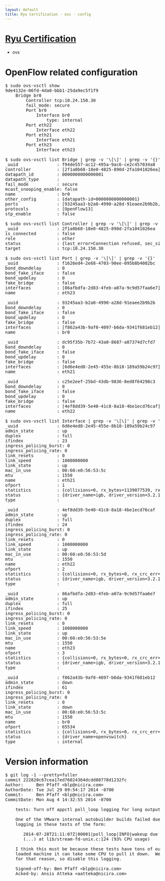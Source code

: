 ```yaml
---
layout: default
title: Ryu Certification - ovs - config
---
```

# [Ryu Certification](http://osrg.github.io/ryu/certification.html)
* ovs 

# OpenFlow related configuration
<pre>
$ sudo ovs-vsctl show
9de4132e-06fd-4da0-bbb1-25da9ec5f1f9
    Bridge br0
        Controller tcp:10.24.150.30
        fail_mode: secure
        Port br0
            Interface br0
                type: internal
        Port eth22
            Interface eth22
        Port eth21
            Interface eth21
        Port eth23
            Interface eth23

$ sudo ovs-vsctl list Bridge | grep -v '\[\]' | grep -v '{}'
_uuid               : f94de557-ac12-495a-9ac6-ce2c457034a8
controller          : [2f1a0b68-18e0-4825-890d-2fa1041026ea]
datapath_id         : 0000000000000001
datapath_type       : 
fail_mode           : secure
mcast_snooping_enable: false
name                : br0
other_config        : {datapath-id=0000000000000001}
ports               : [93245aa3-b2a0-4990-a28d-91eaee2b9b2b, c25e2eef-25bd-43db-9836-8ed8f64298c3, dc95f35b-7b72-43a0-8687-a87374d7cfd7, f1626ed4-2e68-4703-90ee-095b8b4082bc]
protocols           : [OpenFlow13]
stp_enable          : false

$ sudo ovs-vsctl list Controller | grep -v '\[\]' | grep -v '{}'
_uuid               : 2f1a0b68-18e0-4825-890d-2fa1041026ea
is_connected        : false
role                : other
status              : {last_error=Connection refused, sec_since_connect=747, sec_since_disconnect=2, state=BACKOFF}
target              : tcp:10.24.150.30

$ sudo ovs-vsctl list Port | grep -v '\[\]' | grep -v '{}'
_uuid               : f1626ed4-2e68-4703-90ee-095b8b4082bc
bond_downdelay      : 0
bond_fake_iface     : false
bond_updelay        : 0
fake_bridge         : false
interfaces          : [86afbdfa-2d83-4feb-a07a-9c9d57faa6e7]
name                : eth23

_uuid               : 93245aa3-b2a0-4990-a28d-91eaee2b9b2b
bond_downdelay      : 0
bond_fake_iface     : false
bond_updelay        : 0
fake_bridge         : false
interfaces          : [f862a43b-9af0-4097-b6da-9341f681eb12]
name                : br0

_uuid               : dc95f35b-7b72-43a0-8687-a87374d7cfd7
bond_downdelay      : 0
bond_fake_iface     : false
bond_updelay        : 0
fake_bridge         : false
interfaces          : [6d6e4ed8-2e45-455e-8b18-189a59b24c97]
name                : eth21

_uuid               : c25e2eef-25bd-43db-9836-8ed8f64298c3
bond_downdelay      : 0
bond_fake_iface     : false
bond_updelay        : 0
fake_bridge         : false
interfaces          : [4ef8dd39-5e40-41c8-8a18-4be1ecd76caf]
name                : eth22

$ sudo ovs-vsctl list Interface | grep -v '\[\]' | grep -v '{}'
_uuid               : 6d6e4ed8-2e45-455e-8b18-189a59b24c97
admin_state         : up
duplex              : full
ifindex             : 23
ingress_policing_burst: 0
ingress_policing_rate: 0
link_resets         : 0
link_speed          : 1000000000
link_state          : up
mac_in_use          : 00:60:e0:56:53:5c
mtu                 : 1550
name                : eth21
ofport              : 1
statistics          : {collisions=0, rx_bytes=1139077539, rx_crc_err=0, rx_dropped=0, rx_errors=0, rx_frame_err=0, rx_over_err=0, rx_packets=83818838, tx_bytes=0, tx_dropped=0, tx_errors=0, tx_packets=0}
status              : {driver_name=igb, driver_version=3.2.10-k, firmware_version=2.10-9}
type                : 

_uuid               : 4ef8dd39-5e40-41c8-8a18-4be1ecd76caf
admin_state         : up
duplex              : full
ifindex             : 24
ingress_policing_burst: 0
ingress_policing_rate: 0
link_resets         : 0
link_speed          : 1000000000
link_state          : up
mac_in_use          : 00:60:e0:56:53:5d
mtu                 : 1550
name                : eth22
ofport              : 2
statistics          : {collisions=0, rx_bytes=0, rx_crc_err=0, rx_dropped=0, rx_errors=0, rx_frame_err=0, rx_over_err=0, rx_packets=0, tx_bytes=902184856, tx_dropped=0, tx_errors=0, tx_packets=49287829}
status              : {driver_name=igb, driver_version=3.2.10-k, firmware_version=2.10-9}
type                : 

_uuid               : 86afbdfa-2d83-4feb-a07a-9c9d57faa6e7
admin_state         : up
duplex              : full
ifindex             : 25
ingress_policing_burst: 0
ingress_policing_rate: 0
link_resets         : 0
link_speed          : 1000000000
link_state          : up
mac_in_use          : 00:60:e0:56:53:5e
mtu                 : 1550
name                : eth23
ofport              : 3
statistics          : {collisions=0, rx_bytes=0, rx_crc_err=0, rx_dropped=0, rx_errors=0, rx_frame_err=0, rx_over_err=0, rx_packets=0, tx_bytes=1902876000, tx_dropped=0, tx_errors=0, tx_packets=1268584}
status              : {driver_name=igb, driver_version=3.2.10-k, firmware_version=2.10-9}
type                : 

_uuid               : f862a43b-9af0-4097-b6da-9341f681eb12
admin_state         : down
ifindex             : 61
ingress_policing_burst: 0
ingress_policing_rate: 0
link_resets         : 0
link_state          : down
mac_in_use          : 00:60:e0:56:53:5c
mtu                 : 1550
name                : br0
ofport              : 65534
statistics          : {collisions=0, rx_bytes=0, rx_crc_err=0, rx_dropped=0, rx_errors=0, rx_frame_err=0, rx_over_err=0, rx_packets=0, tx_bytes=0, tx_dropped=0, tx_errors=0, tx_packets=0}
status              : {driver_name=openvswitch}
type                : internal
</pre>

# Version information
<pre>
$ git log -1 --pretty=fuller
commit 222820c67cea17ed76024364dcdd08778d1232fc
Author:     Ben Pfaff &lt;blp@nicira.com&gt;
AuthorDate: Tue Jul 29 09:54:17 2014 -0700
Commit:     Ben Pfaff &lt;blp@nicira.com&gt;
CommitDate: Mon Aug 4 14:32:55 2014 -0700

    tests: Turn off appctl poll_loop logging for long output.
    
    One of the VMware internal autobuilder builds failed due to extraneous
    logging in these tests of the form:
    
       2014-07-28T21:11:07Z|00001|poll_loop|INFO|wakeup due to [POLLIN] on fd 3
       &#40;...&#41; at lib/stream-fd-unix.c:124 &#40;93% CPU usage&#41;
    
    I think this must be because these tests have tons of output and so on a
    loaded machine it can take some CPU to pull it down.  We don't want to fail
    for that reason, so disable this logging.
    
    Signed-off-by: Ben Pfaff &lt;blp@nicira.com&gt;
    Acked-by: Ansis Atteka &lt;aatteka@nicira.com&gt;
</pre>
